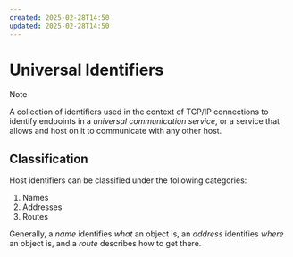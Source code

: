 ```yaml
---
created: 2025-02-28T14:50
updated: 2025-02-28T14:50
---
```


# Universal Identifiers

> [!note]
> A collection of identifiers used in the context of TCP/IP connections to identify endpoints in a _universal communication service_, or a service that allows and host on it to communicate with any other host.

## Classification

Host identifiers can be classified under the following categories:

1. Names
2. Addresses
3. Routes

Generally, a _name_ identifies _what_ an object is, an _address_ identifies _where_ an object is, and a _route_ describes how to get there.
